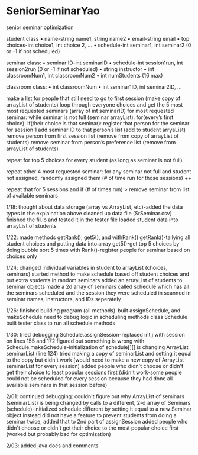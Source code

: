 # SeniorSeminarYao
senior seminar optimization

student class
• name-string name1, string name2
• email-string email
• top choices-int choice1, int choice 2, …
• schedule-int seminar1, int seminar2 (0 or -1 if not scheduled)

seminar class:
• seminar ID-int seminarID
• schedule-int session1run, int session2run (0 or -1 if not scheduled)
• string instructor 
• int classroomNum1, int classroomNum2
• int numStudents (16 max)

classroom class:
• int classroomNum
• int seminar1ID, int seminar2ID, … 


make a list for people that still need to go to first session (make copy of arrayList of students)
loop through everyone choices and get the 5 most most requested seminars (array of int seminarID)
for most requested seminar:
while seminar is not full (seminar arrayList):
for(every’s first choice):
if(their choice is that seminar):
register that person for the seminar for session 1 
add seminar ID to that person’s list (add to student arryaList)
remove person from first session list (remove from copy of arrayList of students)
remove seminar from person’s preference list (remove from arrayList of students)

repeat for top 5 choices for every student (as long as seminar is not full) 

repeat other 4 most requested seminar:
for any seminar not full and student not assigned, randomly assigned them 
(# of time run for those sessions) ++

repeat that for 5 sessions and if (# of times run) > remove seminar from list of available seminars 

1/18:
thought about data storage (array vs ArrayList, etc)-added the data types in the explaination above
cleaned up data file (SrSeminar.csv)
finished the fil.io and tested it in the tester file 
loaded student data into arrayList of students 

1/22:
made methods getRank(), get5(), and withRank()
getRank()-tallying all student choices and putting data into array 
get5()-get top 5 choices by doing bubble sort 5 times
with Rank()-register people for seminar based on choices only

1/24:
changed individual variables in student to arrayList (choices, seminars)
started method to make schedule based off student choices and put extra students in random seminars
added an arrayList of students to seminar objects
made a 2d array of seminars called schedule which has all the seminars scheduled and the session they were scheduled in
scanned in seminar names, instructors, and IDs seperately

1/26:
finished building program (all methods)-built assignSchedule, and makeSchedule
need to debug logic in scheduling methods class Schedule
built tester class to run all schedule methods 

1/30:
tried debugging Schedule.assignSession-replaced int j with session on lines 155 and 172
figured out something is wrong with Schedule.makeSchedule-initialization of schedule[][] is changing ArrayList seminarList (line 124)
tried making a copy of seminarList and setting it equal to the copy but didn't work (would need to make a new copy of ArrayList seminarList for every session)
added people who didn't choose or didn't get their choice to least popular sessions first (didn't work-some people could not be scheduled for every session because they had done all available seminars in that session before)

2/01:
continued debugging:
couldn't figure out why ArrayList of seminars (seminarList) is being changed by calls to a different, 2-d array of Seminars (schedule)-initialized schedule different by setting it equal to a new Seminar object instead
did not have a feature to prevent students from doing a seminar twice, added that to 2nd part of assignSession
added people who didn't choose or didn't get their choice to the most popular choice first (worked but probably bad for optimization)

2/03:
added java docs and comments 




